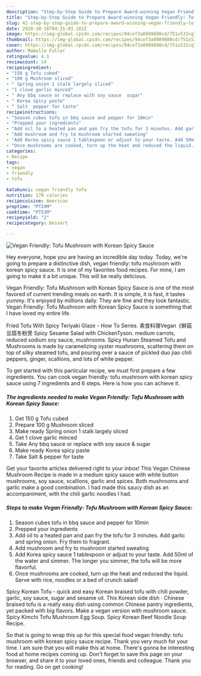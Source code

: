```yaml
---
description: "Step-by-Step Guide to Prepare Award-winning Vegan Friendly: Tofu Mushroom with Korean Spicy Sauce"
title: "Step-by-Step Guide to Prepare Award-winning Vegan Friendly: Tofu Mushroom with Korean Spicy Sauce"
slug: 41-step-by-step-guide-to-prepare-award-winning-vegan-friendly-tofu-mushroom-with-korean-spicy-sauce
date: 2020-10-16T04:31:03.181Z
image: https://img-global.cpcdn.com/recipes/94cef3a0989880cd/751x532cq70/vegan-friendly-tofu-mushroom-with-korean-spicy-sauce-recipe-main-photo.jpg
thumbnail: https://img-global.cpcdn.com/recipes/94cef3a0989880cd/751x532cq70/vegan-friendly-tofu-mushroom-with-korean-spicy-sauce-recipe-main-photo.jpg
cover: https://img-global.cpcdn.com/recipes/94cef3a0989880cd/751x532cq70/vegan-friendly-tofu-mushroom-with-korean-spicy-sauce-recipe-main-photo.jpg
author: Mabelle Fuller
ratingvalue: 4.1
reviewcount: 14
recipeingredient:
- "150 g Tofu cubed"
- "100 g Mushroom sliced"
- " Spring onion 1 stalk largely sliced"
- "1 clove garlic minced"
- " Any bbq sauce or replace with soy sauce  sugar"
- " Korea spicy paste"
- " Salt  pepper for taste"
recipeinstructions:
- "Season cubes tofu in bbq sauce and pepper for 10min"
- "Prepped your ingredients"
- "Add oil to a heated pan and pan fry the tofu for 3 minutes. Add garlic and spring onion. Fry them to fragrant."
- "Add mushroom and fry to mushroom started sweating"
- "Add Korea spicy sauce 1 tablespoon or adjust to your taste. Add 50ml of the water and simmer. The longer you simmer, the tofu will be more flavorful."
- "Once mushrooms are cooked, turn up the heat and reduced the liquid. Serve with rice, noodles or a bed of crunch salad!"
categories:
- Recipe
tags:
- vegan
- friendly
- tofu

katakunci: vegan friendly tofu 
nutrition: 170 calories
recipecuisine: American
preptime: "PT24M"
cooktime: "PT53M"
recipeyield: "2"
recipecategory: Dessert

---
```



![Vegan Friendly: Tofu Mushroom with Korean Spicy Sauce](https://img-global.cpcdn.com/recipes/94cef3a0989880cd/751x532cq70/vegan-friendly-tofu-mushroom-with-korean-spicy-sauce-recipe-main-photo.jpg)

Hey everyone, hope you are having an incredible day today. Today, we're going to prepare a distinctive dish, vegan friendly: tofu mushroom with korean spicy sauce. It is one of my favorites food recipes. For mine, I am going to make it a bit unique. This will be really delicious.

Vegan Friendly: Tofu Mushroom with Korean Spicy Sauce is one of the most favored of current trending meals on earth. It is simple, it is fast, it tastes yummy. It's enjoyed by millions daily. They are fine and they look fantastic. Vegan Friendly: Tofu Mushroom with Korean Spicy Sauce is something that I have loved my entire life.

Fried Tofu With Spicy Teriyaki Glaze - How To Series. 素食料理Vegan《鮮菇豆腐冬粉煲 Spicy Sesame Salad with ChickenTyson. medium carrots, reduced sodium soy sauce, mushrooms. Spicy Hunan Steamed Tofu and Mushrooms is made by caramelizing oyster mushrooms, scattering them on top of silky steamed tofu, and pouring over a sauce of pickled duo jiao chili peppers, ginger, scallions, and lots of white pepper.


To get started with this particular recipe, we must first prepare a few ingredients. You can cook vegan friendly: tofu mushroom with korean spicy sauce using 7 ingredients and 6 steps. Here is how you can achieve it.

<!--inarticleads1-->

##### The ingredients needed to make Vegan Friendly: Tofu Mushroom with Korean Spicy Sauce:

1. Get 150 g Tofu cubed
1. Prepare 100 g Mushroom sliced
1. Make ready  Spring onion 1 stalk largely sliced
1. Get 1 clove garlic minced
1. Take  Any bbq sauce or replace with soy sauce &amp; sugar
1. Make ready  Korea spicy paste
1. Take  Salt &amp; pepper for taste


Get your favorite articles delivered right to your inbox! This Vegan Chinese Mushroom Recipe is made in a medium spicy sauce with white button mushrooms, soy sauce, scallions, garlic and spices. Both mushrooms and garlic make a good combination. I had made this saucy dish as an accompaniment, with the chili garlic noodles I had. 

<!--inarticleads2-->

##### Steps to make Vegan Friendly: Tofu Mushroom with Korean Spicy Sauce:

1. Season cubes tofu in bbq sauce and pepper for 10min
1. Prepped your ingredients
1. Add oil to a heated pan and pan fry the tofu for 3 minutes. Add garlic and spring onion. Fry them to fragrant.
1. Add mushroom and fry to mushroom started sweating
1. Add Korea spicy sauce 1 tablespoon or adjust to your taste. Add 50ml of the water and simmer. The longer you simmer, the tofu will be more flavorful.
1. Once mushrooms are cooked, turn up the heat and reduced the liquid. Serve with rice, noodles or a bed of crunch salad!


Spicy Korean Tofu - quick and easy Korean braised tofu with chili powder, garlic, soy sauce, sugar and sesame oil. This Korean side dish · Chinese braised tofu is a really easy dish using common Chinese pantry ingredients, yet packed with big flavors. Make a vegan version with mushroom sauce. Spicy Kimchi Tofu Mushroom Egg Soup. Spicy Korean Beef Noodle Soup Recipe. 

So that is going to wrap this up for this special food vegan friendly: tofu mushroom with korean spicy sauce recipe. Thank you very much for your time. I am sure that you will make this at home. There's gonna be interesting food at home recipes coming up. Don't forget to save this page on your browser, and share it to your loved ones, friends and colleague. Thank you for reading. Go on get cooking!
